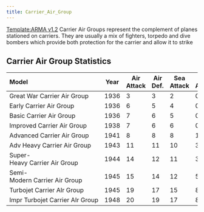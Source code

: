 ```yaml
---
title: Carrier_Air_Group
---
```

 [Template:ARMA v1.2](/wiki/index.php?title=Template:ARMA_v1.2&action=edit&redlink=1 "Template:ARMA v1.2 (page does not exist)") Carrier Air Groups represent the complement of planes stationed on carriers. They are usually a mix of fighters, torpedo and dive bombers which provide both protection for the carrier and allow it to strike

Carrier Air Group Statistics
----------------------------

| Model | Year | Air Attack | Air Def. | Sea Attack | Sub Attack | Sea Def | Shore Bombard | Distance | Visi-bility | Surface Detect | Sub Detect | Air Detect | Cost | Build-time | Man-power | Max Speed | Supply Cons. | Fuel Cons. | Range |
| :-- | --- | --- | --- | --- | --- | --- | --- | --- | --- | --- | --- | --- | --- | --- | --- | --- | --- | --- | --- |
| Great War Carrier Air Group | 1936 | 3 | 3 | 2 | 0 |  | 5 | 1.00 |  | 7 | 1 | 3 | 2.0 | 190 | 0.2 |  | 0.40 | 1.00 | 0.5 |
| Early Carrier Air Group | 1936 | 6 | 5 | 4 | 0 |  | 7 | 1.20 |  | 9 | 1 | 4 | 2.5 | 190 | 0.2 |  | 0.40 | 1.00 | 0.5 |
| Basic Carrier Air Group | 1936 | 7 | 6 | 5 | 0 |  | 10 | 1.40 |  | 10 | 1 | 5 | 3.0 | 190 | 0.2 |  | 0.50 | 1.00 | 0.5 |
| Improved Carrier Air Group | 1938 | 7 | 6 | 6 | 0 |  | 11 | 1.60 |  | 13 | 6 | 6 | 3.5 | 190 | 0.2 |  | 0.50 | 1.00 | 0.5 |
| Advanced Carrier Air Group | 1941 | 8 | 8 | 8 | 1 |  | 13 | 1.80 |  | 14 | 7 | 7 | 4.0 | 190 | 0.2 |  | 0.60 | 1.00 | 0.5 |
| Adv Heavy Carrier Air Group | 1943 | 11 | 11 | 10 | 3 |  | 15 | 2.00 |  | 15 | 7 | 7 | 4.5 | 190 | 0.2 |  | 0.60 | 1.00 | 0.5 |
| Super-Heavy Carrier Air Group | 1944 | 14 | 12 | 11 | 3 |  | 17 | 2.20 |  | 16 | 7 | 7 | 5.0 | 190 | 0.2 |  | 0.70 | 1.00 | 0.5 |
| Semi-Modern Carrier Air Group | 1945 | 15 | 14 | 12 | 5 |  | 17 | 2.40 |  | 17 | 8 | 8 | 5.5 | 190 | 0.2 |  | 0.70 | 1.00 | 0.5 |
| Turbojet Carrier AIr Group | 1945 | 19 | 17 | 15 | 8 |  | 21 | 2.50 |  | 20 | 10 | 10 | 6.0 | 190 | 0.2 |  | 1.00 | 1.50 | 0.5 |
| Impr Turbojet Carrier AIr Group | 1948 | 20 | 19 | 17 | 8 |  | 23 | 2.50 |  | 22 | 12 | 12 | 6.5 | 190 | 0.2 |  | 1.00 | 1.50 | 0.5 |